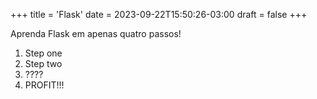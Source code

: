 +++
title = 'Flask'
date = 2023-09-22T15:50:26-03:00
draft = false
+++

Aprenda Flask em apenas quatro passos!

1. Step one
2. Step two
3. ????
4. PROFIT!!!